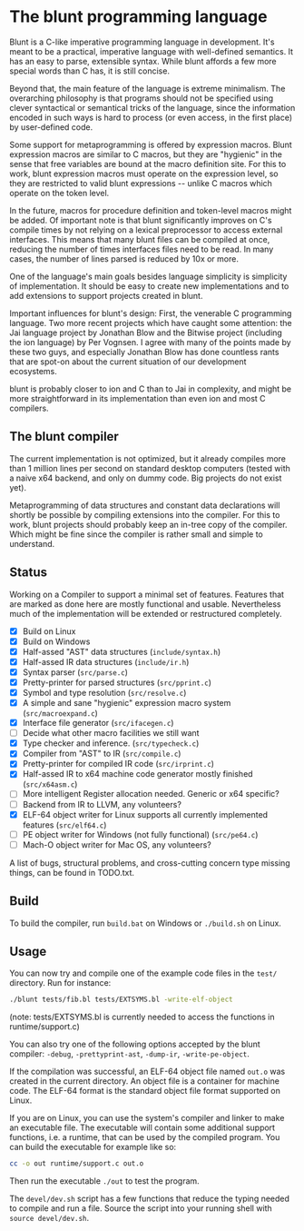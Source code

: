 The blunt programming language
==============================

Blunt is a C-like imperative programming language in development. It's meant to
be a practical, imperative language with well-defined semantics. It has an easy
to parse, extensible syntax. While blunt affords a few more special words than
C has, it is still concise.

Beyond that, the main feature of the language is extreme minimalism. The
overarching philosophy is that programs should not be specified using clever
syntactical or semantical tricks of the language, since the information encoded
in such ways is hard to process (or even access, in the first place) by
user-defined code.

Some support for metaprogramming is offered by expression macros. Blunt
expression macros are similar to C macros, but they are "hygienic" in the sense
that free variables are bound at the macro definition site. For this to work,
blunt expression macros must operate on the expression level, so they are
restricted to valid blunt expressions -- unlike C macros which operate on the
token level.

In the future, macros for procedure definition and token-level macros might be
added. Of important note is that blunt significantly improves on C's compile
times by not relying on a lexical preprocessor to access external interfaces.
This means that many blunt files can be compiled at once, reducing the number
of times interfaces files need to be read. In many cases, the number of lines
parsed is reduced by 10x or more.

One of the language's main goals besides language simplicity is simplicity of
implementation. It should be easy to create new implementations and to add
extensions to support projects created in blunt.

Important influences for blunt's design: First, the venerable C programming
language. Two more recent projects which have caught some attention: the Jai
language project by Jonathan Blow and the Bitwise project (including the ion
language) by Per Vognsen. I agree with many of the points made by these two
guys, and especially Jonathan Blow has done countless rants that are spot-on
about the current situation of our development ecosystems.

blunt is probably closer to ion and C than to Jai in complexity, and might be
more straightforward in its implementation than even ion and most C compilers.


The blunt compiler
------------------

The current implementation is not optimized, but it already compiles more than
1 million lines per second on standard desktop computers (tested with a naive
x64 backend, and only on dummy code. Big projects do not exist yet).

Metaprogramming of data structures and constant data declarations will shortly
be possible by compiling extensions into the compiler. For this to work, blunt
projects should probably keep an in-tree copy of the compiler. Which might be
fine since the compiler is rather small and simple to understand.

Status
------

Working on a Compiler to support a minimal set of features. Features that are
marked as done here are mostly functional and usable. Nevertheless much of the
implementation will be extended or restructured completely.

- [x] Build on Linux
- [x] Build on Windows
- [x] Half-assed "AST" data structures (`include/syntax.h`)
- [x] Half-assed IR data structures (`include/ir.h`)
- [x] Syntax parser (`src/parse.c`)
- [x] Pretty-printer for parsed structures (`src/pprint.c`)
- [x] Symbol and type resolution (`src/resolve.c`)
- [x] A simple and sane "hygienic" expression macro system (`src/macroexpand.c`)
- [x] Interface file generator (`src/ifacegen.c`)
- [ ] Decide what other macro facilities we still want
- [x] Type checker and inference. (`src/typecheck.c`)
- [x] Compiler from "AST" to IR (`src/compile.c`)
- [x] Pretty-printer for compiled IR code (`src/irprint.c`)
- [x] Half-assed IR to x64 machine code generator mostly finished (`src/x64asm.c`)
- [ ] More intelligent Register allocation needed. Generic or x64 specific?
- [ ] Backend from IR to LLVM, any volunteers?
- [x] ELF-64 object writer for Linux supports all currently implemented features (`src/elf64.c`)
- [ ] PE object writer for Windows (not fully functional) (`src/pe64.c`)
- [ ] Mach-O object writer for Mac OS, any volunteers?

A list of bugs, structural problems, and cross-cutting concern type missing
things, can be found in TODO.txt.

Build
-----

To build the compiler, run `build.bat` on Windows or `./build.sh` on Linux.

Usage
-----

You can now try and compile one of the example code files in the `test/`
directory. Run for instance:

```sh
./blunt tests/fib.bl tests/EXTSYMS.bl -write-elf-object
```

(note: tests/EXTSYMS.bl is currently needed to access the functions in
runtime/support.c)

You can also try one of the following options accepted by the blunt compiler:
`-debug`, `-prettyprint-ast`, `-dump-ir`, `-write-pe-object`.

If the compilation was successful, an ELF-64 object file named `out.o` was
created in the current directory. An object file is a container for machine
code. The ELF-64 format is the standard object file format supported on Linux.

If you are on Linux, you can use the system's compiler and linker to make an
executable file. The executable will contain some additional support functions,
i.e. a runtime, that can be used by the compiled program. You can build the
executable for example like so:

```sh
cc -o out runtime/support.c out.o
```

Then run the executable `./out` to test the program.

The `devel/dev.sh` script has a few functions that reduce the typing needed to
compile and run a file. Source the script into your running shell with `source
devel/dev.sh`.
